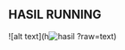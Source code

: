 ## HASIL RUNNING

![alt text](h![hasil](https://github.com/user-attachments/assets/222ba655-9cde-4843-bc8b-fe08bf74471d)
?raw=text)





